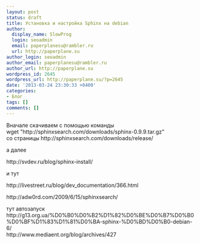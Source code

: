 ```yaml
---
layout: post
status: draft
title: Установка и настройка Sphinx на debian
author:
  display_name: SlowProg
  login: seoadmin
  email: paperplanesu@rambler.ru
  url: http://paperplane.su
author_login: seoadmin
author_email: paperplanesu@rambler.ru
author_url: http://paperplane.su
wordpress_id: 2645
wordpress_url: http://paperplane.su/?p=2645
date: '2013-03-24 23:30:33 +0400'
categories:
- Блог
tags: []
comments: []
---
```

<p>Вначале скачиваем с помощью команды<br />
wget "http:&#47;&#47;sphinxsearch.com&#47;downloads&#47;sphinx-0.9.9.tar.gz"<br />
со страницы http:&#47;&#47;sphinxsearch.com&#47;downloads&#47;release&#47;</p>
<p>а далее</p>
<p>http:&#47;&#47;svdev.ru&#47;blog&#47;sphinx-install&#47;</p>
<p>и тут</p>
<p>http:&#47;&#47;livestreet.ru&#47;blog&#47;dev_documentation&#47;366.html</p>
<p>http:&#47;&#47;adw0rd.com&#47;2009&#47;6&#47;15&#47;sphinxsearch&#47;</p>
<p>тут автозапуск<br />
http:&#47;&#47;g13.org.ua&#47;%D0%B0%D0%B2%D1%82%D0%BE%D0%B7%D0%B0%D0%BF%D1%83%D1%81%D0%BA-sphinx-%D0%BD%D0%B0-debian-6&#47;<br />
http:&#47;&#47;www.mediaent.org&#47;blog&#47;archives&#47;427</p>
